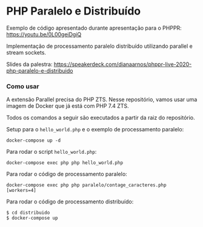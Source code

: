 # PHP Paralelo e Distribuído

Exemplo de código apresentado durante apresentação para o PHPPR: https://youtu.be/0L00geiDgiQ

Implementação de processamento paralelo distribuído utilizando parallel e stream sockets.

Slides da palestra: https://speakerdeck.com/dianaarnos/phppr-live-2020-php-paralelo-e-distribuido  

### Como usar

A extensão Parallel precisa do PHP ZTS. Nesse repositório, vamos usar uma imagem de Docker que já está com PHP 7.4 ZTS.

Todos os comandos a seguir são executados a partir da raiz do repositório.

Setup para o `hello_world.php` e o exemplo de processamento paralelo:
```shell script
docker-compose up -d
```

Para rodar o script `hello_world.php`:

```shell script
docker-compose exec php php hello_world.php
```

Para rodar o código de processamento paralelo:

```shell script
docker-compose exec php php paralelo/contage_caracteres.php [workers=4]
```

Para rodar o código de processamento distribuído: 

```shell script
$ cd distribuido
$ docker-compose up
```
